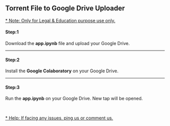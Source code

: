 <h2>Torrent File to Google Drive Uploader</h2>
<a href="#">* Note: Only for Legal & Education purpose use only.</a>
<br>
<h4>Step:1</h4>
<p>Download the <strong>app.ipynb</strong> file and upload your Google Drive.</p>
<hr>
<h4>Step:2</h4>
<p>Install the <strong>Google Colaboratory</strong> on your Google Drive.</p>
<hr>
<h4>Step:3</h4>
<p>Run the <strong>app.ipynb</strong> on your Google Drive. New tap will be opened.</p>
<br>

<a href="#">* Help: If facing any issues, ping us or comment us.</a>
